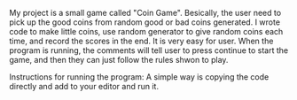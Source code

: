 My project is a small game called "Coin Game". Besically, the user need to pick up the good coins from random good or bad coins generated. 
I wrote code to make little coins, use random generator to give random coins each time, and record the scores in the end.
It is very easy for user. When the program is running, the comments will tell user to press continue to start the game, and then they can just follow the rules shwon to play. 



Instructions for running the program: A simple way is copying the code directly and add to your editor and run it. 
